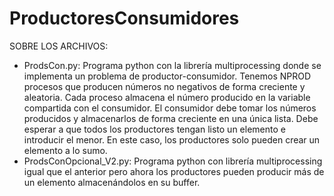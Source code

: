 # ProductoresConsumidores
SOBRE LOS ARCHIVOS:
- ProdsCon.py: Programa python con la librería multiprocessing donde se implementa un problema de productor-consumidor. Tenemos NPROD procesos que producen números no negativos de forma creciente y aleatoria. Cada proceso almacena el número producido en la variable compartida con el consumidor. El consumidor debe tomar los números producidos y almacenarlos de forma creciente en una única lista. Debe esperar a que todos los productores tengan listo un elemento e introducir el menor. En este caso, los productores solo pueden crear un elemento a lo sumo.
- ProdsConOpcional_V2.py: Programa python con librería multiprocessing igual que el anterior pero ahora los productores pueden producir más de un elemento almacenándolos en su buffer.
